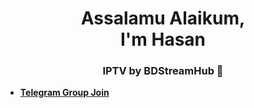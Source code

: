 <h1 align="center">Assalamu Alaikum, <br> I'm Hasan</h1>
<h3 align="center">IPTV by BDStreamHub 📡</h3>





- [**Telegram Group Join**](https://t.me/bdstreamhub)
